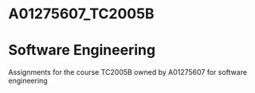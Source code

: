 # A01275607_TC2005B
# Software Engineering
Assignments for the course TC2005B owned by A01275607 for software engineering